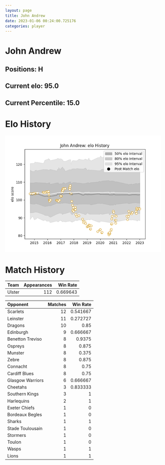 ```yaml
---  
layout: page  
title: John Andrew  
date: 2023-01-06 00:24:00.725176  
categories: player  
---
```

# John Andrew

## Positions: H

## Current elo: 95.0

## Current Percentile: 15.0

# Elo History


![elo history](history_JohnAndrew.png)
# Match History


| Team   |   Appearances |   Win Rate |
|:-------|--------------:|-----------:|
| Ulster |           112 |   0.669643 |

| Opponent         |   Matches |   Win Rate |
|:-----------------|----------:|-----------:|
| Scarlets         |        12 |   0.541667 |
| Leinster         |        11 |   0.272727 |
| Dragons          |        10 |   0.85     |
| Edinburgh        |         9 |   0.666667 |
| Benetton Treviso |         8 |   0.9375   |
| Ospreys          |         8 |   0.875    |
| Munster          |         8 |   0.375    |
| Zebre            |         8 |   0.875    |
| Connacht         |         8 |   0.75     |
| Cardiff Blues    |         8 |   0.75     |
| Glasgow Warriors |         6 |   0.666667 |
| Cheetahs         |         3 |   0.833333 |
| Southern Kings   |         3 |   1        |
| Harlequins       |         2 |   1        |
| Exeter Chiefs    |         1 |   0        |
| Bordeaux Begles  |         1 |   0        |
| Sharks           |         1 |   1        |
| Stade Toulousain |         1 |   0        |
| Stormers         |         1 |   0        |
| Toulon           |         1 |   0        |
| Wasps            |         1 |   1        |
| Lions            |         1 |   1        |